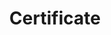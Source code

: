 ---
title: Certificate
menu:
  product_voyager_5.0.0-rc.6:
    identifier: certificate
    name: Certificate
    parent: tutorials
    weight: 80
menu_name: product_voyager_5.0.0-rc.6
---
